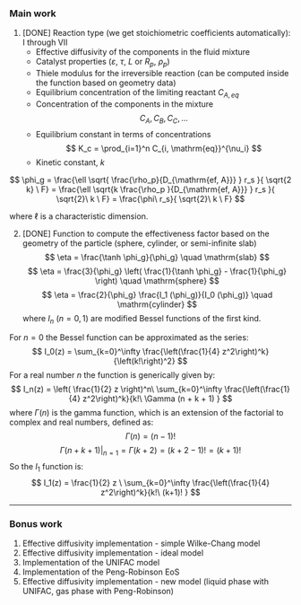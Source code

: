 ### Main work
1. [DONE] Reaction type (we get stoichiometric coefficients automatically): I through VII
    - Effective diffusivity of the components in the fluid mixture
    - Catalyst properties ($\varepsilon$, $\tau$, $L$ or $R_p$, $\rho_p$)
    - Thiele modulus for the irreversible reaction (can be computed inside the function based on geometry data)
    - Equilibrium concentration of the limiting reactant $C_{A,eq}$ 
    - Concentration of the components in the mixture 
    $$ C_A, C_B, C_C, ... $$
    - Equilibrium constant in terms of concentrations
    $$ K_c = \prod_{i=1}^n C_{i, \mathrm{eq}}^{\nu_i} $$
    - Kinetic constant, $k$

$$ \phi_g = \frac{\ell \sqrt{ \frac{\rho_p}{D_{\mathrm{ef, A}}}   } r_s  }{ \sqrt{2 k} \ F} = \frac{\ell \sqrt{k \frac{\rho_p }{D_{\mathrm{ef, A}}}   } r_s  }{ \sqrt{2}\ k \ F} = \frac{\phi\  r_s}{ \sqrt{2}\ k \ F} $$ 

where $\ell$ is a characteristic dimension.

2. [DONE] Function to compute the effectiveness factor based on the geometry of the particle (sphere, cylinder, or semi-infinite slab)
$$ \eta = \frac{\tanh \phi_g}{\phi_g} \quad \mathrm{slab} $$
$$ \eta = \frac{3}{\phi_g} \left( \frac{1}{\tanh \phi_g} - \frac{1}{\phi_g} \right) \quad \mathrm{sphere} $$
$$ \eta = \frac{2}{\phi_g} \frac{I_1 (\phi_g)}{I_0 (\phi_g)} \quad \mathrm{cylinder} $$
where $I_n$ ($n = 0, 1$) are modified Bessel functions of the first kind. 

For $n=0$ the Bessel function can be approximated as the series:
$$ I_0(z) = \sum_{k=0}^\infty \frac{\left(\frac{1}{4}  z^2\right)^k}{\left(k!\right)^2} $$
For a real number $n$ the function is generically given by:
$$ I_n(z) = \left( \frac{1}{2} z \right)^n\  \sum_{k=0}^\infty \frac{\left(\frac{1}{4}  z^2\right)^k}{k!\ \Gamma (n + k + 1) }   $$
where $\Gamma (n)$ is the gamma function, which is an extension of the factorial to complex and real numbers, defined as:
$$ \Gamma(n) = (n-1)! $$ 
$$ \Gamma(n+k+1)\big|_{n=1}  =  \Gamma(k+2) = (k+2-1)!=(k+1)!$$
So the $I_1$ function is:
$$ I_1(z) = \frac{1}{2} z \  \sum_{k=0}^\infty \frac{\left(\frac{1}{4}  z^2\right)^k}{k!\ (k+1)! }   $$


---

### Bonus work 
1. Effective diffusivity implementation - simple Wilke-Chang model 
2. Effective diffusivity implementation - ideal model 
3. Implementation of the UNIFAC model 
4. Implementation of the Peng-Robinson EoS
5. Effective diffusivity implementation - new model (liquid phase with UNIFAC, gas phase with Peng-Robinson)


